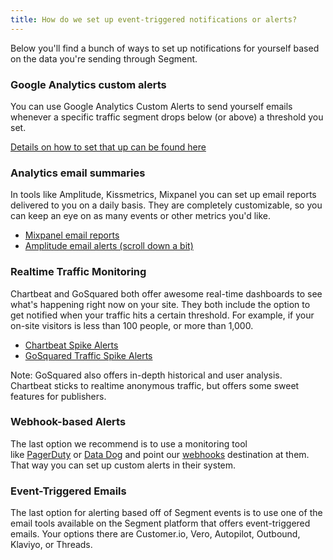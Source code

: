 ```yaml
---
title: How do we set up event-triggered notifications or alerts?
---
```


Below you'll find a bunch of ways to set up notifications for yourself based on the data you're sending through Segment. 

### Google Analytics custom alerts

You can use Google Analytics Custom Alerts to send yourself emails whenever a specific traffic segment drops below (or above) a threshold you set. 

[Details on how to set that up can be found here](https://support.google.com/analytics/answer/1033021?hl=en)

### Analytics email summaries

In tools like Amplitude, Kissmetrics, Mixpanel you can set up email reports delivered to you on a daily basis. They are completely customizable, so you can keep an eye on as many events or other metrics you'd like. 

*   [Mixpanel email reports](https://mixpanel.com/blog/2011/04/14/email-reports/)
*   [Amplitude email alerts (scroll down a bit)](https://amplitude.com/blog/2015/03/20/new-features-stickiness-team-access-controls-email-alerts-redshift-playbook/)

### Realtime Traffic Monitoring

Chartbeat and GoSquared both offer awesome real-time dashboards to see what's happening right now on your site. They both include the option to get notified when your traffic hits a certain threshold. For example, if your on-site visitors is less than 100 people, or more than 1,000.

*   [Chartbeat Spike Alerts](http://blog.chartbeat.com/2011/08/11/newsbeat-introducing-spike-alerts/)
*   [GoSquared Traffic Spike Alerts](https://www.gosquared.com/customer/portal/articles/1036771-traffic-spike-alerts)

Note: GoSquared also offers in-depth historical and user analysis. Chartbeat sticks to realtime anonymous traffic, but offers some sweet features for publishers.

### Webhook-based Alerts

The last option we recommend is to use a monitoring tool like [PagerDuty](https://www.pagerduty.com/) or [Data Dog](https://www.datadoghq.com/) and point our [webhooks](/docs/connections/destinations/catalog/webhooks/) destination at them. That way you can set up custom alerts in their system.

### Event-Triggered Emails

The last option for alerting based off of Segment events is to use one of the email tools available on the Segment platform that offers event-triggered emails. Your options there are Customer.io, Vero, Autopilot, Outbound, Klaviyo, or Threads.
